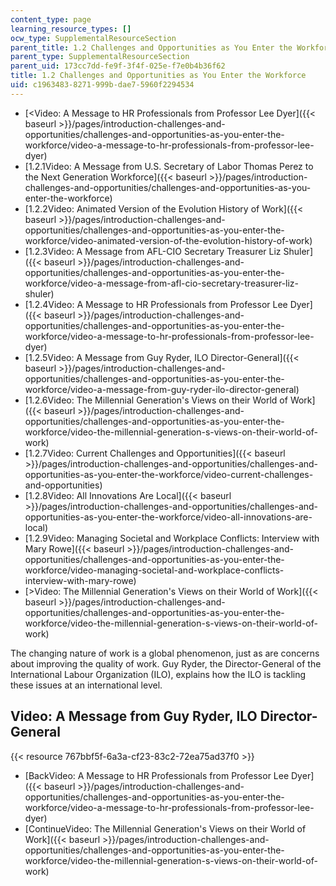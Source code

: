 ```yaml
---
content_type: page
learning_resource_types: []
ocw_type: SupplementalResourceSection
parent_title: 1.2 Challenges and Opportunities as You Enter the Workforce
parent_type: SupplementalResourceSection
parent_uid: 173cc7dd-fe9f-3f4f-025e-f7e0b4b36f62
title: 1.2 Challenges and Opportunities as You Enter the Workforce
uid: c1963483-8271-999b-dae7-5960f2294534
---
```


*   [\<Video: A Message to HR Professionals from Professor Lee Dyer]({{< baseurl >}}/pages/introduction-challenges-and-opportunities/challenges-and-opportunities-as-you-enter-the-workforce/video-a-message-to-hr-professionals-from-professor-lee-dyer)
*   [1.2.1Video: A Message from U.S. Secretary of Labor Thomas Perez to the Next Generation Workforce]({{< baseurl >}}/pages/introduction-challenges-and-opportunities/challenges-and-opportunities-as-you-enter-the-workforce)
*   [1.2.2Video: Animated Version of the Evolution History of Work]({{< baseurl >}}/pages/introduction-challenges-and-opportunities/challenges-and-opportunities-as-you-enter-the-workforce/video-animated-version-of-the-evolution-history-of-work)
*   [1.2.3Video: A Message from AFL-CIO Secretary Treasurer Liz Shuler]({{< baseurl >}}/pages/introduction-challenges-and-opportunities/challenges-and-opportunities-as-you-enter-the-workforce/video-a-message-from-afl-cio-secretary-treasurer-liz-shuler)
*   [1.2.4Video: A Message to HR Professionals from Professor Lee Dyer]({{< baseurl >}}/pages/introduction-challenges-and-opportunities/challenges-and-opportunities-as-you-enter-the-workforce/video-a-message-to-hr-professionals-from-professor-lee-dyer)
*   [1.2.5Video: A Message from Guy Ryder, ILO Director-General]({{< baseurl >}}/pages/introduction-challenges-and-opportunities/challenges-and-opportunities-as-you-enter-the-workforce/video-a-message-from-guy-ryder-ilo-director-general)
*   [1.2.6Video: The Millennial Generation's Views on their World of Work]({{< baseurl >}}/pages/introduction-challenges-and-opportunities/challenges-and-opportunities-as-you-enter-the-workforce/video-the-millennial-generation-s-views-on-their-world-of-work)
*   [1.2.7Video: Current Challenges and Opportunities]({{< baseurl >}}/pages/introduction-challenges-and-opportunities/challenges-and-opportunities-as-you-enter-the-workforce/video-current-challenges-and-opportunities)
*   [1.2.8Video: All Innovations Are Local]({{< baseurl >}}/pages/introduction-challenges-and-opportunities/challenges-and-opportunities-as-you-enter-the-workforce/video-all-innovations-are-local)
*   [1.2.9Video: Managing Societal and Workplace Conflicts: Interview with Mary Rowe]({{< baseurl >}}/pages/introduction-challenges-and-opportunities/challenges-and-opportunities-as-you-enter-the-workforce/video-managing-societal-and-workplace-conflicts-interview-with-mary-rowe)
*   [\>Video: The Millennial Generation's Views on their World of Work]({{< baseurl >}}/pages/introduction-challenges-and-opportunities/challenges-and-opportunities-as-you-enter-the-workforce/video-the-millennial-generation-s-views-on-their-world-of-work)

The changing nature of work is a global phenomenon, just as are concerns about improving the quality of work. Guy Ryder, the Director-General of the International Labour Organization (ILO), explains how the ILO is tackling these issues at an international level.

Video: A Message from Guy Ryder, ILO Director-General
-----------------------------------------------------

{{< resource 767bbf5f-6a3a-cf23-83c2-72ea75ad37f0 >}}

*   [BackVideo: A Message to HR Professionals from Professor Lee Dyer]({{< baseurl >}}/pages/introduction-challenges-and-opportunities/challenges-and-opportunities-as-you-enter-the-workforce/video-a-message-to-hr-professionals-from-professor-lee-dyer)
*   [ContinueVideo: The Millennial Generation's Views on their World of Work]({{< baseurl >}}/pages/introduction-challenges-and-opportunities/challenges-and-opportunities-as-you-enter-the-workforce/video-the-millennial-generation-s-views-on-their-world-of-work)